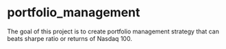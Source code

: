 # portfolio_management
The goal of this project is to create portfolio management strategy that can beats sharpe ratio or returns of Nasdaq 100.
